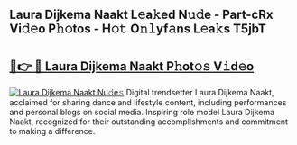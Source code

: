 ## Laura Dijkema Naakt L𝚎a𝚔ed N𝚞𝚍e - Part-cRx Vi𝚍𝚎o P𝚑𝚘tos - H𝚘𝚝 O𝚗𝚕yf𝚊ns L𝚎a𝚔s T5jbT

# <h2><a href="http://kfe0atp.oniu.top/?m=Laura+Dijkema+Naakt">🔗👉 🔴 Laura Dijkema Naakt P𝚑ot𝚘𝚜 V𝚒d𝚎o</a></h2>

[![Laura Dijkema Naakt Nu𝚍e𝚜](https://i.imgur.com/0qMVB7G.gif)](http://kfe0atp.oniu.top/?m=Laura+Dijkema+Naakt)
Digital trendsetter Laura Dijkema Naakt, acclaimed for sharing dance and lifestyle content, including performances and personal blogs on social media. Inspiring role model Laura Dijkema Naakt, recognized for their outstanding accomplishments and commitment to making a difference.  
